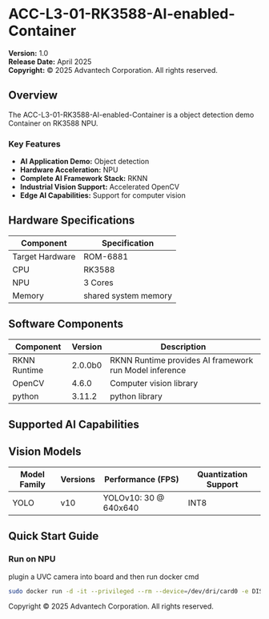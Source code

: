 

# ACC-L3-01-RK3588-AI-enabled-Container


**Version:** 1.0  
**Release Date:** April 2025  
**Copyright:** © 2025 Advantech Corporation. All rights reserved.

## Overview

The  ACC-L3-01-RK3588-AI-enabled-Container is a object detection demo Container on RK3588 NPU. 

### Key Features

- **AI Application Demo:** Object detection
- **Hardware Acceleration:** NPU
- **Complete AI Framework Stack:** RKNN
- **Industrial Vision Support:** Accelerated OpenCV 
- **Edge AI Capabilities:** Support for computer vision


## Hardware Specifications

| Component | Specification |
|-----------|---------------|
| Target Hardware | ROM-6881 |
| CPU | RK3588 |
| NPU | 3 Cores |
| Memory | shared system memory |

## Software Components

| Component | Version | Description |
|-----------|---------|-------------|
| RKNN Runtime| 2.0.0b0 |  RKNN Runtime provides AI framework run Model inference |
| OpenCV | 4.6.0 | Computer vision library |
| python | 3.11.2 | python library |


## Supported AI Capabilities

## Vision Models

| Model Family | Versions | Performance (FPS) | Quantization Support |
|--------------|----------|-------------------|---------------------|
| YOLO | v10 | YOLOv10: 30 @ 640x640 | INT8 |


## Quick Start Guide

### Run on NPU
plugin a UVC camera into board and then run docker cmd

```bash
sudo docker run -d -it --privileged --rm --device=/dev/dri/card0 -e DISPLAY=$DISPLAY -e XAUTHORITY=/tmp/.Xauthority  -v ~/.Xauthority:/tmp/.Xauthority:ro -v /tmp/.X11-unix:/tmp/.X11-unix:rw -v /dev/:/dev/ docker-image-name /bin/bash -c ai-demo
```

Copyright © 2025 Advantech Corporation. All rights reserved.

